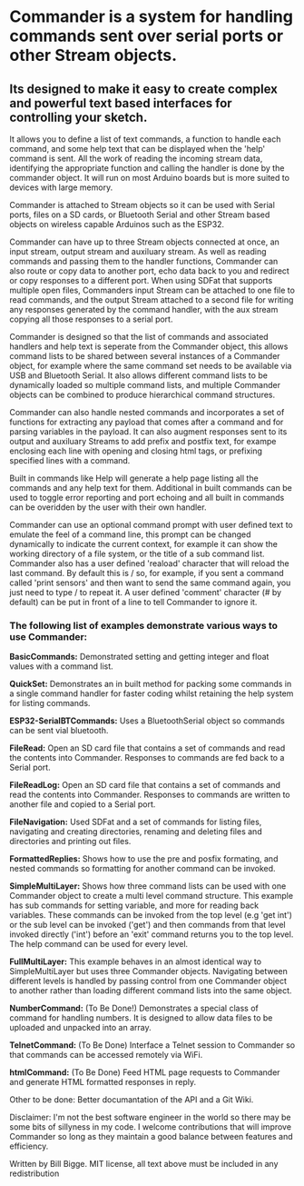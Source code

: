 # Commander is a system for handling commands sent over serial ports or other Stream objects.

## Its designed to make it easy to create complex and powerful text based interfaces for controlling your sketch.

It allows you to define a list of text commands, a function to handle each command, and some help text that can be displayed when the 'help' command is sent. All the work of reading the incoming stream data, identifying the appropriate function and calling the handler is done by the commander object. It will run on most Arduino boards but is more suited to devices with large memory.

Commander is attached to Stream objects so it can be used with Serial ports, files on a SD cards, or Bluetooth Serial and other Stream based objects on wireless capable Arduinos such as the ESP32.

Commander can have up to three Stream objects connected at once, an input stream, output stream and auxiluary stream. As well as reading commands and passing them to the handler functions, Commander can also route or copy data to another port, echo data back to you and redirect or copy responses to a different port. When using SDFat that supports multiple open files, Commanders input Stream can be attached to one file to read commands, and the output Stream attached to a second file for writing any responses generated by the command handler, with the aux stream copying all those responses to a serial port.

Commander is designed so that the list of commands and associated handlers and help text is seperate from the Commander object, this allows command lists to be shared between several instances of a Commander object, for example where the same command set needs to be available via USB and Bluetooth Serial. It also allows different command lists to be dynamically loaded so multiple command lists, and multiple Commander objects can be combined to produce hierarchical command structures.

Commander can also handle nested commands and incorporates a set of functions for extracting any payload that comes after a command and for parsing variables in the payload. It can also augment responses sent to its output and auxiluary Streams to add prefix and postfix text, for exampe enclosing each line with opening and closing html tags, or prefixing specified lines with a command.

Built in commands like Help will generate a help page listing all the commands and any help text for them. Additional in built commands can be used to toggle error reporting and port echoing and all built in commands can be overidden by the user with their own handler.

Commander can use an optional command prompt with user defined text to emulate the feel of a command line, this prompt can be changed dynamically to indicate the current context, for example it can show the working directory of a file system, or the title of a sub command list. Commander also has a user defined 'reaload' character that will reload the last command. By default this is / so, for example, if you sent a command called 'print sensors' and then want to send the same command again, you just need to type / to repeat it. A user defined 'comment' character (# by default) can be put in front of a line to tell Commander to ignore it.

### The following list of examples demonstrate various ways to use Commander:

__BasicCommands:__ Demonstrated setting and getting integer and float values with a command list.

__QuickSet:__ Demonstrates an in built method for packing some commands in a single command handler for faster coding whilst retaining the help system for listing commands.

__ESP32-SerialBTCommands:__ Uses a BluetoothSerial object so commands can be sent vial bluetooth.

__FileRead:__ Open an SD card file that contains a set of commands and read the contents into Commander. Responses to commands are fed back to a Serial port.

__FileReadLog:__ Open an SD card file that contains a set of commands and read the contents into Commander. Responses to commands are written to another file and copied to a Serial port.

__FileNavigation:__ Used SDFat and a set of commands for listing files, navigating and creating directories, renaming and deleting files and directories and printing out files.

__FormattedReplies:__ Shows how to use the pre and posfix formating, and nested commands so formatting for another command can be invoked.

__SimpleMultiLayer:__ Shows how three command lists can be used with one Commander object to create a multi level command structure. This example has sub commands for setting variable, and more for reading back variables. These commands can be invoked from the top level (e.g 'get int') or the sub level can be invoked ('get') and then commands from that level invoked directly ('int') before an 'exit' command returns you to the top level. The help command can be used for every level.

__FullMultiLayer:__ This example behaves in an almost identical way to SimpleMultiLayer but uses three Commander objects. Navigating between different levels is handled by passing control from one Commander object to another rather than loading different command lists into the same object.

__NumberCommand:__ (To Be Done!) Demonstrates a special class of command for handling numbers. It is designed to allow data files to be uploaded and unpacked into an array.

__TelnetCommand:__ (To Be Done) Interface a Telnet session to Commander so that commands can be accessed remotely via WiFi.

__htmlCommand:__ (To Be Done) Feed HTML page requests to Commander and generate HTML formatted responses in reply.

Other to be done: Better documantation of the API and a Git Wiki.

Disclaimer: I'm not the best software engineer in the world so there may be some bits of sillyness in my code. I welcome contributions that will improve Commander so long as they maintain a good balance between features and efficiency.

Written by Bill Bigge.
MIT license, all text above must be included in any redistribution
